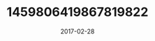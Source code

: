 ---
title: "1459806419867819822"
image: "2017-02-28 11.41.47 1459806419867819822_46248401"
date: "2017-02-28"
type: "photo"
---